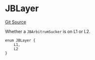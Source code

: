 # JBLayer
[Git Source](https://github.com/Bananapus/nana-suckers/blob/faba69dd26a284c037886fb39a0fe6a34055e8dd/src/enums/JBLayer.sol)

Whether a `JBArbitrumSucker` is on L1 or L2.


```solidity
enum JBLayer {
    L1,
    L2
}
```

